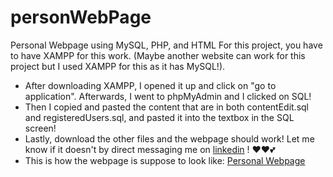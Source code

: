 # personWebPage
Personal Webpage using MySQL, PHP, and HTML
For this project, you have to have XAMPP for this work. (Maybe another website can work for this project but I used XAMPP for this as it has MySQL!).
- After downloading XAMPP, I opened it up and click on "go to application". Afterwards, I went to phpMyAdmin and I clicked on SQL!
- Then I copied and pasted the content that are in both contentEdit.sql and registeredUsers.sql, and pasted it into the textbox in the SQL screen!
- Lastly, download the other files and the webpage should work! Let me know if it doesn't by direct messaging me on [linkedin](https://www.linkedin.com/in/lorenadarwiche/) ! ❤️❤️💕
 - This is how the webpage is suppose to look like: [Personal Webpage ](https://luluswebsite.000webhostapp.com/homepage.html)
